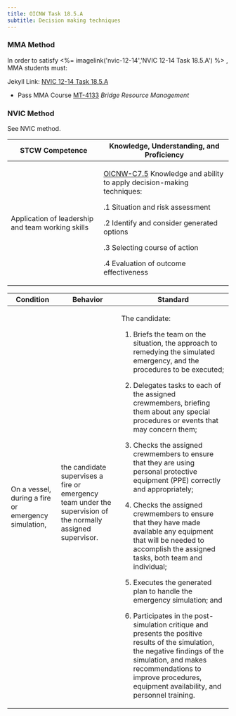 ```yaml
---
title: OICNW Task 18.5.A 
subtitle: Decision making techniques
---
```



### MMA Method

In order to satisfy <%= imagelink('nvic-12-14','NVIC 12-14  Task  18.5.A') %> , MMA students must:

Jekyll Link: [NVIC 12-14  Task  18.5.A](/stcw23/assets/images/nvic-12-14.pdf)

* Pass MMA Course  [MT-4133](MT-4133) *Bridge Resource Management*


### NVIC Method

<a onclick="togglevisibility('nvic_methods')" >See NVIC method.</a>

<div id='nvic_methods' class='hide'>

<table>
<thead>
<tr>
<th class='forty'> STCW Competence </th>
<th class='sixty'> Knowledge, Understanding, and Proficiency </th>
</tr>
</thead>




<tbody>
<tr><td markdown='1'>

Application of leadership and team working skills

</td><td markdown='1'>

[OICNW-C7.5](../../tables/21.html#OICNW-C7.5) Knowledge and ability to apply decision-making techniques: 

.1  Situation and risk assessment 

.2  Identify and consider generated options

.3  Selecting course of action 

.4  Evaluation of outcome effectiveness

</td></tr>


</tbody>
</table>


<table>
<thead>
<tr><th class='twenty'>  Condition </th><th class='twenty'> Behavior </th><th  class='sixty'>Standard </th></tr>
</thead>
<tbody >



<tr><td markdown='1'>

On a vessel, during a fire or emergency simulation,

</td><td markdown='1'>

the candidate supervises a fire or emergency team under the supervision of the normally assigned supervisor.

<br>

<div class="tooltip">
<span class="tooltiptext">
</span>
</div>


</td><td markdown='1'>

The candidate:

1. Briefs the team on the situation, the approach to remedying the simulated emergency, and the procedures to be executed;

2. Delegates tasks to each of the assigned crewmembers, briefing them about any special procedures or events that may concern them;

3. Checks the assigned crewmembers to ensure that they are using personal protective equipment (PPE) correctly and appropriately;

4. Checks the assigned crewmembers to ensure that they have made available any equipment that will be needed to accomplish the assigned tasks, both team and individual;

5. Executes the generated plan to handle the emergency simulation; and

6. Participates in the post-simulation critique and presents the positive results of the simulation, the negative findings of the simulation, and makes recommendations to improve procedures, equipment availability, and personnel training.

</td></tr>
</tbody>
</table>
</div>
